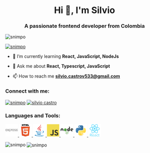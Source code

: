 <h1 align="center">Hi 👋, I'm Silvio</h1>
<h3 align="center">A passionate frontend developer from Colombia</h3>

<p align="left"> <img src="https://komarev.com/ghpvc/?username=snimpo&label=Profile%20views&color=0e75b6&style=flat" alt="snimpo" /> </p>

<p align="left"> <a href="https://github.com/ryo-ma/github-profile-trophy"><img src="https://github-profile-trophy.vercel.app/?username=snimpo" alt="snimpo" /></a> </p>

- 🌱 I’m currently learning **React, JavaScript, NodeJs**

- 💬 Ask me about **React, Typescript, JavaScript**

- 📫 How to reach me **silvio.castrov533@gmail.com**

<h3 align="left">Connect with me:</h3>
<p align="left">
<a href="https://dev.to/snimpo" target="blank"><img align="center" src="https://raw.githubusercontent.com/rahuldkjain/github-profile-readme-generator/master/src/images/icons/Social/devto.svg" alt="snimpo" height="30" width="40" /></a>
<a href="[https://linkedin.com/in/silvio castro](https://www.linkedin.com/in/silvio-castro-valest-97504517b/](https://www.linkedin.com/in/silvio-castro-valest-97504517b/)" target="blank"><img align="center" src="https://raw.githubusercontent.com/rahuldkjain/github-profile-readme-generator/master/src/images/icons/Social/linked-in-alt.svg" alt="silvio castro" height="30" width="40" /></a>
</p>

<h3 align="left">Languages and Tools:</h3>
<p align="left"> <a href="https://expressjs.com" target="_blank" rel="noreferrer"> <img src="https://raw.githubusercontent.com/devicons/devicon/master/icons/express/express-original-wordmark.svg" alt="express" width="40" height="40"/> </a> <a href="https://www.w3.org/html/" target="_blank" rel="noreferrer"> <img src="https://raw.githubusercontent.com/devicons/devicon/master/icons/html5/html5-original-wordmark.svg" alt="html5" width="40" height="40"/> </a> <a href="https://www.java.com" target="_blank" rel="noreferrer"> <img src="https://raw.githubusercontent.com/devicons/devicon/master/icons/java/java-original.svg" alt="java" width="40" height="40"/> </a> <a href="https://developer.mozilla.org/en-US/docs/Web/JavaScript" target="_blank" rel="noreferrer"> <img src="https://raw.githubusercontent.com/devicons/devicon/master/icons/javascript/javascript-original.svg" alt="javascript" width="40" height="40"/> </a> <a href="https://nodejs.org" target="_blank" rel="noreferrer"> <img src="https://raw.githubusercontent.com/devicons/devicon/master/icons/nodejs/nodejs-original-wordmark.svg" alt="nodejs" width="40" height="40"/> </a> <a href="https://www.python.org" target="_blank" rel="noreferrer"> <img src="https://raw.githubusercontent.com/devicons/devicon/master/icons/python/python-original.svg" alt="python" width="40" height="40"/> </a> <a href="https://reactjs.org/" target="_blank" rel="noreferrer"> <img src="https://raw.githubusercontent.com/devicons/devicon/master/icons/react/react-original-wordmark.svg" alt="react" width="40" height="40"/> </a> </p>

<p><img align="left" src="https://github-readme-stats.vercel.app/api/top-langs?username=snimpo&show_icons=true&locale=en&layout=compact" alt="snimpo" /></p>

<p>&nbsp;<img align="center" src="https://github-readme-stats.vercel.app/api?username=snimpo&show_icons=true&locale=en" alt="snimpo" /></p>
